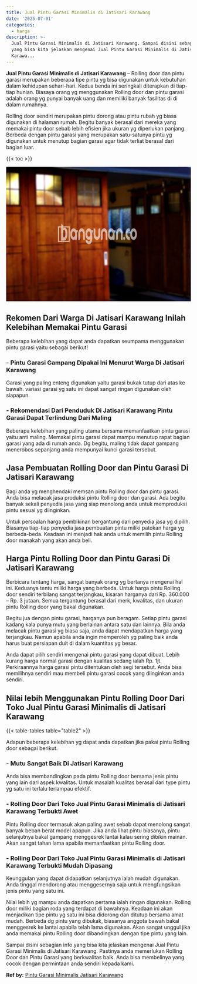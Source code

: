 ```yaml
---
title: Jual Pintu Garasi Minimalis di Jatisari Karawang
date: '2025-07-01'
categories:
  - harga
description: >-
  Jual Pintu Garasi Minimalis di Jatisari Karawang. Sampai disini sebagian info
  yang bisa kita jelaskan mengenai Jual Pintu Garasi Minimalis di Jatisari
  Karawa...
---
```


**Jual Pintu Garasi Minimalis di Jatisari Karawang** – Rolling door dan pintu garasi merupakan beberapa tipe pintu yg bisa digunakan untuk kebutuhan dalam kehidupan sehari-hari. Kedua benda ini seringkali diterapkan di tiap-tiap hunian. Biasaya orang yg menggunakan Rolling door dan pintu garasi adalah orang yg punyai banyak uang dan memiliki banyak fasilitas di di dalam rumahnya.

Rolling door sendiri merupakan pintu dorong atau pintu rubah yg biasa digunakan di halaman rumah. Begitu banyak berasal dari mereka yang memakai pintu door sebab lebih efisien jika ukuran yg diperlukan panjang. Berbeda dengan pintu garasi yang merupakan satu-satunya pintu yg digunakan untuk menutup bagian garasi agar tidak terliat berasal dari bagian luar.

{{< toc >}}

![Jual Pintu Garasi Minimalis di Jatisari Karawang](/images/pintu-garasi-24.png)

## Rekomen Dari Warga Di Jatisari Karawang Inilah Kelebihan Memakai Pintu Garasi

Beberapa kelebihan yang dapat anda dapatkan seumpama menggunakan pintu garasi yaitu sebagai berikut!

### \- Pintu Garasi Gampang Dipakai Ini Menurut Warga Di Jatisari Karawang

Garasi yang paling enteng digunakan yaitu garasi bukak tutup dari atas ke bawah. variasi garasi yg satu ini dapat sangat ringan digunakan oleh siapapun.

### \- Rekomendasi Dari Penduduk Di Jatisari Karawang Pintu Garasi Dapat Terlindung Dari Maling

Beberapa kelebihan yang paling utama bersama memanfaatkan pintu garasi yaitu anti maling. Memakai pintu garasi dapat mampu menutup rapat bagian garasi yang ada di rumah anda. Dg begitu, maling tidak dapat gampang menerobos sepanjang anda mempunyai kunci garasi tersebut.

## Jasa Pembuatan Rolling Door dan Pintu Garasi Di Jatisari Karawang

Bagi anda yg menghendaki memsan pintu Rolling door dan pintu garasi. Anda bisa melacak jasa produksi pintu Rolling door dan garasi. Ada begitu banyak sekali penyedia jasa yang siap menolong anda untuk memproduksi pintu sesuai yg diinginkan.

Untuk persoalan harga pembikinan bergantung dari penyedia jasa yg dipilih. Biasanya tiap-tiap penyedia jasa pembuatan pintu miliki patokan harga yg berbeda-beda. Keadaan ini menjadi hak anda untuk memilih pintu Rolling door manakah yang akan anda beli.

## Harga Pintu Rolling Door dan Pintu Garasi Di Jatisari Karawang

Berbicara tentang harga, sangat banyak orang yg bertanya mengenai hal ini. Keduanya tentu miliki harga yang berbeda. Untuk harga pintu Rolling door sendiri terbilang sangat terjangkau, kisaran harganya dari Rp. 360.000 – Rp. 3 jutaan. Semua tergantung berasal dari merk, kwalitas, dan ukuran pintu Rolling door yang bakal digunakan.

Begitu jua dengan pintu garasi, harganya pun beragam. Setiap pintu garasi kadang kala punya mutu yang berlainan antara satu dan lainnya. Bila anda melacak pintu garasi yg biasa saja, anda dapat mendapatkan harga yang terjangkau. Namun apabila anda ingin memperoleh yg paling baik anda harus buat persiapan duit di dalam kuantitas yg besar.

Anda dapat pilih sendiri mengenai pintu garasi yang dapat dibuat. Lebih kurang harga normal garasi dengan kualitas sedang ialah Rp. 1jt. Perkiraannya harga garasi pintu ditentukan oleh segi tersebut. Anda bisa memilihnya sendiri mau membeli pintu garasi cocok yang diinginkan anda sendiri.

## Nilai lebih Menggunakan Pintu Rolling Door Dari Toko Jual Pintu Garasi Minimalis di Jatisari Karawang

{{< table-tables table="table2" >}}

Adapun beberapa kelebihan yg dapat anda dapatkan jika pakai pintu Rolling door sebagai berikut.

### \- Mutu Sangat Baik Di Jatisari Karawang

Anda bisa membandingkan pada pintu Rolling door bersama jenis pintu yang lain dari aspek kwalitas. Untuk masalah kualitas berasal dari type pintu yg satu ini terlalu terlampau efektif.

### \- Rolling Door Dari Toko Jual Pintu Garasi Minimalis di Jatisari Karawang Terbukti Awet

Pintu Rolling door termasuk akan paling awet sebab dapat menolong sangat banyak beban berat model apapun. Jika anda lihat pintu biasanya, pintu selanjutnya bakal gampang menggesrek lantai kalau sering dibikin mainan. Akan sangat tahan lama apabila memanfaatkan pintu Rolling door.

### \- Rolling Door Dari Toko Jual Pintu Garasi Minimalis di Jatisari Karawang Terbukti Mudah Dipasang

Keunggulan yang dapat didapatkan selanjutnya ialah mudah digunakan. Anda tinggal mendorong atau menggesernya saja untuk mengfungsikan jenis pintu yang satu ini.

Nilai lebih yg mampu anda dapatkan pertama ialah ringan digunakan. Rolling door miliki bagian roda yang terdapat di bawahnya. Keadaan ini akan menjadikan tipe pintu yg satu ini bisa didorong dan ditutup bersama amat mudah. Berbeda dg pintu yang dibukak, biasanya anggota bawah bakal menggesrek ke lantai apabila telah lama digunakan. Akan sangat unggul jika anda memakai pintu Rolling door dibandingkan dengan tipe pintu yang lain.

Sampai disini sebagian info yang bisa kita jelaskan mengenai Jual Pintu Garasi Minimalis di Jatisari Karawang. Pastinya anda memerlukan Rolling Door dan Pintu Garasi yang berkwalitas baik. Anda bisa membelinya yang cocok dengan permintaan anda sendiri kepada kami.

**Ref by:** [Pintu Garasi Minimalis Jatisari Karawang](https://id.wikipedia.org/wiki/Pintu)
